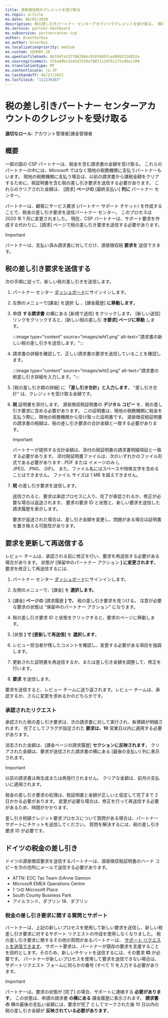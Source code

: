 ```yaml
---
title: 源泉徴収税のクレジットを受け取る
ms.topic: article
ms.date: 06/05/2020
description: 税の差し引きパートナー センターアカウントでクレジットを受け取る。 情報には、税金の差し引き要求を送信する手順が含まれます。
ms.service: partner-dashboard
ms.subservice: partnercenter-csp
author: BrentSerbus
ms.author: brserbus
ms.localizationpriority: medium
ms.custom: SEOMAY.20
ms.openlocfilehash: 8674dfa337f0620b6c916f685fced9882134032a
ms.sourcegitcommit: 376a49bcd245d3358a78871128761175a96ec200
ms.translationtype: MT
ms.contentlocale: ja-JP
ms.lasthandoff: 06/17/2021
ms.locfileid: "112276367"
---
```

# <a name="receive-credit-on-your-partner-center-account-for-tax-withholding"></a>税の差し引きパートナー センターアカウントのクレジットを受け取る

**適切なロール**: アカウント管理者|課金管理者

## <a name="overview"></a>概要

一部の国の CSP パートナーは、税金を含む請求書の金額を受け取る。 これらのパートナーの中には、Microsoft ではなく現地の税務機関に支払うパートナーもいます。 現地の税務機関に支払う場合は、以前の請求書から課税金額をクリアするために、税証明書を含む税の差し引き要求を送信する必要があります。 これらのクリアされた金額は、 [請求] **ページの** [最終支払い] **列に** パートナー センター。

パートナーは、顧客にサービス要求 (パートナー サポート チケット) を作成することで、税金の差し引き要求を送信パートナー センター。 このプロセスは 2020 年 1 月に変更されました。 現在、CSP パートナーは、サポート要求を作成する代わりに、[請求] ページで税の差し引き要求を送信する必要があります。

> [!IMPORTANT]
> パートナーは、支払い済み請求書に対してだけ、源泉徴収税 **要求を** 送信できます。

## <a name="submit-a-tax-withholding-request"></a>税の差し引き要求を送信する

次の手順に従って、新しい税の差し引きを送信します。

1. パートナー センター [ダッシュボード](https://partner.microsoft.com/dashboard/home)にサインインします。

2. 左側のメニューで[課金] を選択 **し** 、[課金履歴] **に移動します**。

3. 申請 **する請求書** の横にある [新規で送信] をクリックします。 [新しい送信] リンクをクリックすると、[新しい税の差し引 **き要求] ページに移動** します。

   :::image type="content" source="images/wht1.png" alt-text="請求書の新しい税の差し引きを送信します。":::

4. 請求書の詳細を確認して、正しい請求書の要求を送信していることを確認します。

   :::image type="content" source="images/wht2.png" alt-text="請求書の税差し引き詳細を入力します。":::

5. [税の差し引き額の詳細] に **「差し引き合計」と入力します**。 "差し引き合計" は、クレジットを受け取る金額です。

6. **税** 証明書を添付します。 源泉徴収税証明書の **デジタル コピー** を、税の差し引き要求に含める必要があります。 この証明書は、現地の税務機関に税金を支払う際に、現地の税務機関から受け取った証明書です。 源泉徴収税証明書の請求書の税額は、税の差し引き要求の合計金額と一致する必要があります。

   > [!IMPORTANT]
   > パートナーが提供する合計金額は、添付の税証明書の請求書明細項目と一致する必要があります。 添付税証明書ファイルは、次のいずれかのファイル形式である必要があります: .PDF または イメージのみ (。JPEG、.PNG、.GIF)。 また、ファイル名にはスペースや特殊文字を含めることはできません。 ファイル サイズは 1 MB を超えできません。

7. **税** の差し引き要求を送信します。

   送信されると、要求は承認プロセスに入り、完了が承認されるか、修正が必要な場合は返送されます。 要求の要求 ID と状態と、新しい要求を送信した請求履歴を表示します。

   要求が返送された場合は、差し引き金額を変更し、問題がある場合は証明書を置き換える可能性があります。

## <a name="update-request-and-resubmit"></a>要求を更新して再送信する

レビュー チームは、承認される前に修正を行い、要求を再送信する必要がある場合があります。 状態が [保留中のパートナー アクション **] に変更されます**。 要求を修正して再送信するには、

1. パートナー センター [ダッシュボード](https://partner.microsoft.com/dashboard/home)にサインインします。

2. 左側のメニューで、[課金] を **選択します。**

3. [課金] **ページの** [請求履歴 **] で、** 税の差し引き要求を見つける。 注意が必要な要求の状態は "保留中のパートナー アクション" になります。

4. 税の差し引き要求 ID と状態をクリックすると、要求のページに移動します。

5. [状態 **] で [更新して再送信]** を **選択します**。

6. レビュー担当者が残したコメントを確認し、変更する必要がある項目を強調します。

7. 更新された証明書を再送信するか、または差し引き金額を調整して、修正を行います。

8. **要求** を送信します。

要求を送信すると、レビュー チームに送り返されます。レビュー チームは、承認するか、さらに変更を求めるかのどちらかです。

### <a name="approved-requests"></a>承認されたリクエスト

承認された税の差し引き要求は、次の請求書に対して実行され、負債額が明細されます。 完了としてフラグが設定された **要求は、10** 営業日以内に適用する必要があります。 

消去された金額は、[課金ページの請求履歴] **セクションに反映されます**。 クリアされた金額は、要求が送信された請求書の横にある [最後の支払い] 列に表示されます。

   > [!IMPORTANT]
   > 以前の請求書は再生成または再発行されません。 クリアな金額は、前月の支払いに適用されます。

税金の差し引き要求の処理は、税証明書と金額が正しいと仮定して完了まで 2 日かかる必要があります。 変更が必要な場合は、修正を行って再送信する必要があるため、時間がかかります。

差し引き税額クレジット要求プロセスについて質問がある場合は、パートナー サポートにチケットを送信してください。 質問を解決するには、税の差し引き要求 ID が必要です。

## <a name="german-tax-withholding"></a>ドイツの税金の差し引き

ドイツの源泉徴収要求を送信するパートナーは、源泉徴収税証明書のハード コピーを次の住所にメールで送信する必要があります。

- ATTN: EOC Tax Team のAnne Gannon
- Microsoft EMEA Operations Centre
- 1 つの Microsoft Place
- South County Business Park
- アイルランド、ダブリン 18、ダブリン

### <a name="questions-and-assistance-for-tax-withholding-requests"></a>税金の差し引き要求に関する質問とサポート

パートナーは、上記の新しいプロセスを使用して新しい要求を送信し、新しい税差し引き要求に対するサポート リクエストの作成を使用しなくなりました。 税の差し引き要求に関するその他の質問があるパートナーは、 [サポート リクエストを送信できます](https://partner.microsoft.com/dashboard/support/csp/servicerequests/create?stage=2&topicid=9227afa6-babf-3917-acee-67db7860f5ed)。 サポート要求は、パートナーが既存の要求を支援することを目的とします。そのため、新しいチケットを送信するには、その要求 **ID** が必要です。 パートナーが新しいプロセスを使用して要求を送信できない場合は、サポートリクエスト フォームに何らかの番号 (すべて 1) を入力する必要があります。 

   > [!IMPORTANT]
   > パートナーは、要求の状態が [完了] の場合、サポートに連絡する **必要があります**。 この状態は、申請の請求書 **の横にある** 課金履歴に表示されます。 **請求書の** 横の最後の支払い金額には、要求が完了 としてマークされた後 10 日以内の税の差し引き金額が **反映されている必要があります**。
